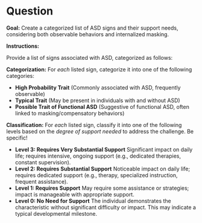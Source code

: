 # Question

**Goal:** Create a categorized list of ASD signs and their support needs, considering both observable behaviors and internalized masking.

**Instructions:**

Provide a list of signs associated with ASD, categorized as follows:

**Categorization:** For _each_ listed sign, categorize it into one of the following categories:

- **High Probability Trait** (Commonly associated with ASD, frequently observable)
- **Typical Trait** (May be present in individuals with and without ASD)
- **Possible Trait of Functional ASD** (Suggestive of functional ASD, often linked to masking/compensatory behaviors)

**Classification:** For _each_ listed sign, classify it into one of the following levels based on the _degree of support needed_ to address the challenge. Be specific!

- **Level 3: Requires Very Substantial Support** Significant impact on daily life; requires intensive, ongoing support (e.g., dedicated therapies, constant supervision).
- **Level 2: Requires Substantial Support** Noticeable impact on daily life; requires dedicated support (e.g., therapy, specialized instruction, frequent assistance).
- **Level 1: Requires Support** May require some assistance or strategies; impact is manageable with appropriate support.
- **Level 0: No Need for Support** The individual demonstrates the characteristic without significant difficulty or impact. This may indicate a typical developmental milestone.

